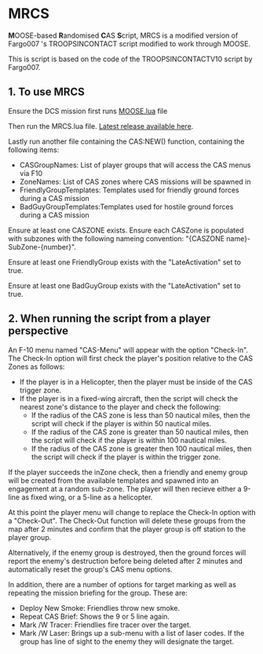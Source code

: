 # MRCS

**M**OOSE-based **R**andomised **C**AS **S**cript, MRCS is a modified version of Fargo007 's TROOPSINCONTACT script modified to work
through MOOSE.

This is script is based on the code of the TROOPSINCONTACTV10 script by Fargo007.

## 1. **To use MRCS**

Ensure the DCS mission first runs [MOOSE.lua](https://github.com/FlightControl-Master/MOOSE/releases) file

Then run the  MRCS.lua file. [Latest release available here](https://github.com/ShermanZA/MRCS/releases).

Lastly run another file containing the CAS:NEW() function, containing the following items:
* CASGroupNames: List of player groups that will access the CAS menus via F10
* ZoneNames: List of CAS zones where CAS missions will be spawned in
* FriendlyGroupTemplates: Templates used for friendly ground forces during a CAS mission
* BadGuyGroupTemplates:Templates used for hostile ground forces during a CAS mission

Ensure at least one CASZONE exists.
Ensure each CASZone is populated with subzones with the following nameing convention: 
"{CASZONE name}-SubZone-{number}".

Ensure at least one FriendlyGroup exists with the "LateActivation" set to true.

Ensure at least one BadGuyGroup exists with the "LateActivation" set to true.

## 2. **When running the script from a player perspective**

An F-10 menu named "CAS-Menu" will appear with the option "Check-In".
The Check-In option will first check the player's position relative to the CAS Zones as follows:

* If the player is in a Helicopter, then the player must be inside of the CAS trigger zone.
* If the player is in a fixed-wing aircraft, then the script will check the nearest zone's
distance to the player and check the following:
  * If the radius of the CAS zone is less than 50 nautical miles, then the script will check if the player is within 50 nautical miles.
  * If the radius of the CAS zone is greater than 50 nautical miles, then the script will check if the player is within 100 nautical miles.
  * If the radius of the CAS zone is greater then 100 nautical miles, then the script will check if the player is within the trigger zone.

If the player succeeds the inZone check, then a friendly and enemy group will be created from the available templates and spawned into an engagement at a random sub-zone. The player will then recieve either a 9-line as fixed wing, or a 5-line as a helicopter.

At this point the player menu will change to replace the Check-In option with a "Check-Out".
The Check-Out function will delete these groups from the map after 2 minutes and confirm that the player group is off station to the player group.

Alternatively, if the enemy group is destroyed, then the ground forces will report the enemy's destruction before being deleted after 2 minutes and automatically reset the group's CAS menu options.

In addition, there are a number of options for target marking as well as repeating the mission briefing for the group. These are:
 * Deploy New Smoke: Friendlies throw new smoke.
 * Repeat CAS Brief: Shows the 9 or 5 line again.
 * Mark /W Tracer: Friendlies fire tracer over the target.
 * Mark /W Laser: Brings up a sub-menu with a list of laser codes. If the group has line of sight to the enemy they will designate the target.
